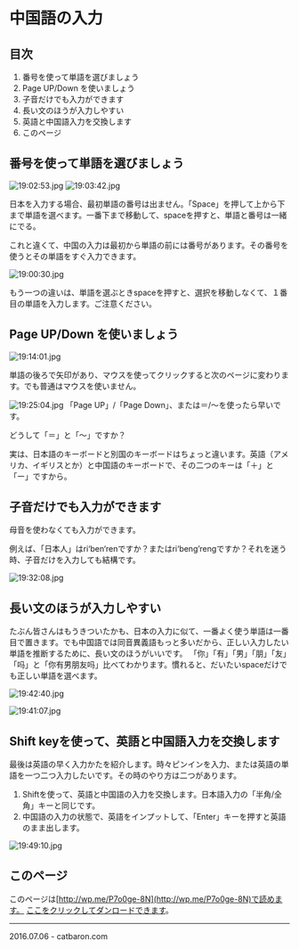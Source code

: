 # 中国語の入力

## 目次
1. 番号を使って単語を選びましょう
2. Page UP/Down を使いましょう
3. 子音だけでも入力ができます
4. 長い文のほうが入力しやすい
5. 英語と中国語入力を交換します
6. このページ

## 番号を使って単語を選びましょう
![19:02:53.jpg](http://ww1.sinaimg.cn/large/006tNbRwgw1f5kceu8qv4j304b05bdfx.jpg)
![19:03:42.jpg](http://ww2.sinaimg.cn/large/006tNbRwgw1f5kcfnh531j308408mdg7.jpg)

日本を入力する場合、最初単語の番号は出ません。「Space」を押して上から下まで単語を選べます。一番下まで移動して、spaceを押すと、単語と番号は一緒にでる。

これと違くて、中国の入力は最初から単語の前には番号があります。その番号を使うとその単語をすぐ入力できます。

![19:00:30.jpg](http://ww3.sinaimg.cn/large/006tNbRwgw1f5kcclrfq3j30es02cjrm.jpg)

もう一つの違いは、単語を選ぶときspaceを押すと、選択を移動しなくて、１番目の単語を入力します。ご注意ください。
## Page UP/Down を使いましょう
![19:14:01.jpg](http://ww2.sinaimg.cn/large/006tNbRwgw1f5kcqdtii7j3083029jrf.jpg)

単語の後ろで矢印があり、マウスを使ってクリックすると次のページに変わります。でも普通はマウスを使いません。

![19:25:04.jpg](http://ww1.sinaimg.cn/large/006tNbRwgw1f5kd1vlbiwj30lw067mz3.jpg)
「Page UP」/「Page Down」、または＝/〜を使ったら早いです。

どうして「＝」と「〜」ですか？

実は、日本語のキーボードと別国のキーボードはちょっと違います。英語（アメリカ、イギリスとか）と中国語のキーボードで、その二つのキーは「＋」と「ー」ですから。
## 子音だけでも入力ができます
母音を使わなくても入力ができます。

例えば、「日本人」はri‘ben‘renですか？またはri‘beng’rengですか？それを迷う時、子音だけを入力しても結構です。

![19:32:08.jpg](http://ww2.sinaimg.cn/large/006tNbRwgw1f5kd99e6fuj307502bjrd.jpg)

## 長い文のほうが入力しやすい
たぶん皆さんはもうきついたかも、日本の入力に似て、一番よく使う単語は一番目で置きます。でも中国語では同音異義語もっと多いだから、正しい入力したい単語を推断するために、長い文のほうがいいです。
「你」「有」「男」「朋」「友」「吗」と「你有男朋友吗」比べてわかります。慣れると、だいたいspaceだけでも正しい単語を選べます。

![19:42:40.jpg](http://ww2.sinaimg.cn/large/006tNbRwgw1f5kdk8d2s7j308u02dweh.jpg)

![19:41:07.jpg](http://ww2.sinaimg.cn/large/006tNbRwgw1f5kdil2upcj3049029glk.jpg)

## Shift keyを使って、英語と中国語入力を交換します
最後は英語の早く入力かたを紹介します。時々ピンインを入力、または英語の単語を一つ二つ入力したいです。その時のやり方は二つがあります。

1. Shiftを使って、英語と中国語の入力を交換します。日本語入力の「半角/全角」キーと同じです。
2. 中国語の入力の状態で、英語をインプットして、「Enter」キーを押すと英語のまま出します。

![19:49:10.jpg](http://ww3.sinaimg.cn/large/006tNbRwjw1f5kdr4vi9qj305f02g3yj.jpg)

## このページ
このページは[http://wp.me/P7o0ge-8N](http://wp.me/P7o0ge-8N)で読めます。
[ここをクリックしてダンロードできます](http://catbaron.com/233/d/Input_Chinese.pdf)。

***
2016.07.06 - catbaron.com